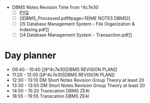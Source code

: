- DBMS Notes Revision Time from ^4c7e30
	- [ ] [PYQ](https://practicepaper.in/gate-cse/normal-form?page_no=5)
	- [ ] [[DBMS_Processed.pdf#page=19|ME NOTES DBMS]]
	- [ ] [[5 Database Management System - File Organization & Indexing.pdf]]
	- [ ] [[4 Database Management System - Transaction.pdf]]

# Day planner

- 09:40 - 10:40 [[#^4c7e30|DBMS REVISION PLAN]]
- 11:20 - 12:05 [[#^4c7e30|DBMS REVISION PLAN]]
- 12:30 - 13:10 DM Short Notes Revision Group Theory at least 20
- 13:30 - 13:50 DM Short Notes Revision Group Theory at least 20
- 14:50 - 15:20 Transcation DBMS ZEAl
- 18:55 - 19:55 Transcation DBMS ZEAl